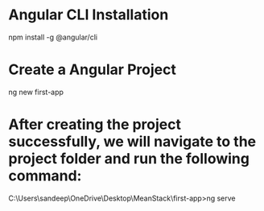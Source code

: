 # Angular CLI Installation 
npm install -g @angular/cli   

# Create a Angular Project 
ng new first-app   

# After creating the project successfully, we will navigate to the project folder and run the following command: 
C:\Users\sandeep\OneDrive\Desktop\MeanStack\first-app>ng serve  

